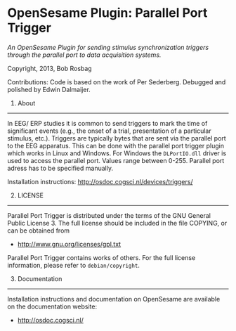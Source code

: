 OpenSesame Plugin: Parallel Port Trigger
==========

*An OpenSesame Plugin for sending stimulus synchronization triggers through the parallel port to data acquisition systems.*  

Copyright, 2013, Bob Rosbag  

Contributions: Code is based on the work of Per Sederberg. Debugged and polished by Edwin Dalmaijer.

1. About
--------

In EEG/ ERP studies it is common to send triggers to mark the time of significant events (e.g., the onset of a trial, presentation of a particular stimulus, etc.). Triggers are typically bytes that are sent via the parallel port to the EEG apparatus. This can be done with the parallel port trigger plugin which works in Linux and Windows. For Windows the `DLPortIO.dll` driver is used to access the parallel port. Values range between 0-255. Parallel port adress
has to be specified manually. 

Installation instructions: <http://osdoc.cogsci.nl/devices/triggers/>


2. LICENSE
----------

Parallel Port Trigger is distributed under the terms of the GNU General Public License 3.
The full license should be included in the file COPYING, or can be obtained from

- <http://www.gnu.org/licenses/gpl.txt>

Parallel Port Trigger contains works of others. For the full license information, please
refer to `debian/copyright`.

3. Documentation
----------------

Installation instructions and documentation on OpenSesame are available on the documentation website:

- <http://osdoc.cogsci.nl/>
